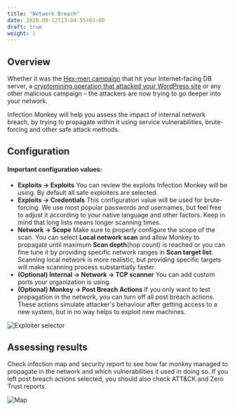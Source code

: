 ```yaml
---
title: "Network Breach"
date: 2020-08-12T13:04:55+03:00
draft: true
weight: 1
---
```


## Overview 

Whether it was the [Hex-men campaign](https://www.guardicore.com/2017/12/beware-the-hex-men/) that hit your 
Internet-facing DB server, a [cryptomining operation that attacked your WordPress site](https://www.guardicore.com/2018/06/operation-prowli-traffic-manipulation-cryptocurrency-mining-2/) 
or any other malicious campaign – the attackers are now trying to go deeper into your network.

Infection Monkey will help you assess the impact of internal network breach, by trying to propagate within it
 using service vulnerabilities, brute-forcing and other safe attack methods.

## Configuration

#### Important configuration values:
- **Exploits -> Exploits** You can review the exploits Infection Monkey will be using. By default all 
safe exploiters are selected.
- **Exploits -> Credentials** This configuration value will be used for brute-forcing. We use most popular passwords
 and usernames, but feel free to adjust it according to your native language and other factors. Keep in mind that long 
 lists means longer scanning times.
- **Network -> Scope** Make sure to properly configure the scope of the scan. You can select **Local network scan**
 and allow Monkey to propagate until maximum **Scan depth**(hop count) is reached or you can fine tune it by providing 
 specific network ranges in **Scan target list**. Scanning local network is more realistic, but providing specific 
 targets will make scanning process substantially faster.
- **(Optional) Internal -> Network -> TCP scanner** You can add custom ports your organization is using.
- **(Optional) Monkey -> Post Breach Actions** If you only want to test propagation in the network, you can turn off 
all post breach actions. These actions simulate attacker's behaviour after getting access to a new system, but in no
 way helps to exploit new machines.

![Exploiter selector](/images/usage/use-cases/network-breach.PNG "Exploiter selector")

## Assessing results

Check infection map and security report to see how far monkey managed to propagate in the network and which 
vulnerabilities it used in doing so. If you left post breach actions selected, you should also check ATT&CK and 
Zero Trust reports.

![Map](/images/usage/use-cases/map-full-cropped.png "Map")
